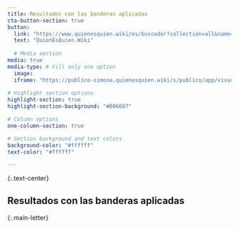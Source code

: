 ```yaml
---
title: Resultados con las banderas aplicadas
cta-button-section: true
button:
  link: "https://www.quienesquien.wiki/es/buscador?collection=all&name=&tipo-entidad=&pais=cr&fuente=&size=&sort-all=summaries.classification.company%2Ccontract_amount.supplier%2Cpurchase_amount.product%2Csummaries.classification.shareholder%2Csummaries.classification.boardmember%2Ccontracts.value.amount%2Ccontract_amount.buyer"
  text: "QuienEsQuien.Wiki"
  
  # Media section
media: true
media-type: # Fill only one option
  image:
  iframe: "https://publico-simona.quienesquien.wiki/s/publico/app/visualize#/edit/014a2580-4e41-11ec-8210-6bc20eaf6d4b?embed=true&_g=(filters:!(),refreshInterval:(pause:!t,value:0),time:(from:now-15y,to:now))&_a=(filters:!(('$state':(store:appState),meta:(alias:!n,disabled:!f,index:d624ac10-df99-11eb-9dca-9f9341f50667,key:party.type.keyword,negate:!f,params:(query:buyer),type:phrase),query:(match_phrase:(party.type.keyword:buyer)))),linked:!f,query:(language:kuery,query:'party.contract_count%20%3E%20100'),uiState:(vis:(params:(sort:(columnIndex:6,direction:desc)))),vis:(aggs:!((enabled:!t,id:'1',params:(customLabel:CALIFICACI%C3%93N,field:total_score),schema:metric,type:sum),(enabled:!t,id:'2',params:(customLabel:'Nombre%20de%20Entidad',field:party.name.keyword,missingBucket:!f,missingBucketLabel:Missing,order:desc,orderBy:'1',otherBucket:!f,otherBucketLabel:Other,size:267),schema:bucket,type:terms),(enabled:!f,id:'3',params:(customLabel:'Tipo%20de%20Entidad',field:party.type.keyword,missingBucket:!f,missingBucketLabel:Missing,order:desc,orderBy:'1',otherBucket:!f,otherBucketLabel:Other,size:50),schema:bucket,type:terms),(enabled:!t,id:'4',params:(customLabel:Trazabilidad,field:node_categories.traz,missingBucket:!f,missingBucketLabel:Missing,order:desc,orderBy:'1',otherBucket:!f,otherBucketLabel:Other,size:5),schema:bucket,type:terms),(enabled:!t,id:'5',params:(customLabel:Competitividad,field:node_categories.comp,missingBucket:!f,missingBucketLabel:Missing,order:desc,orderBy:'1',otherBucket:!f,otherBucketLabel:Other,size:5),schema:bucket,type:terms),(enabled:!t,id:'7',params:(customLabel:Transparencia,field:contract_categories.trans,missingBucket:!f,missingBucketLabel:Missing,order:desc,orderBy:'1',otherBucket:!f,otherBucketLabel:Other,size:5),schema:bucket,type:terms),(enabled:!t,id:'8',params:(customLabel:Temporalidad,field:contract_categories.temp,missingBucket:!f,missingBucketLabel:Missing,order:desc,orderBy:'1',otherBucket:!f,otherBucketLabel:Other,size:5),schema:bucket,type:terms),(enabled:!t,id:'6',params:(customLabel:Confiabilidad,field:node_categories.conf,missingBucket:!f,missingBucketLabel:Missing,order:desc,orderBy:'1',otherBucket:!f,otherBucketLabel:Other,size:5),schema:bucket,type:terms)),params:(perPage:10,percentageCol:'',showMetricsAtAllLevels:!f,showPartialRows:!f,showTotal:!f,sort:(columnIndex:!n,direction:!n),totalFunc:sum),title:TablaEvaluacionBanderas,type:table))"
  
# Highlight section options
highlight-section: true
highlight-section-background: "#006607"

# Column options
one-column-section: true

# Section background and text colors
background-color: "#ffffff"
text-color: "#ffffff"

---
```

{:.text-center}
## Resultados con las banderas aplicadas

{:.main-letter}

